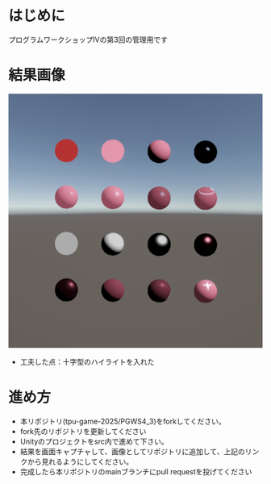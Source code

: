 # はじめに
プログラムワークショップⅣの第3回の管理用です

# 結果画像

![第3回の結果](result.png)
- 工夫した点：十字型のハイライトを入れた

# 進め方

- 本リポジトリ(tpu-game-2025/PGWS4_3)をforkしてください。
- fork先のリポジトリを更新してください
- Unityのプロジェクトをsrc内で進めて下さい。
- 結果を画面キャプチャして、画像としてリポジトリに追加して、上記のリンクから見れるようにしてください。
- 完成したら本リポジトリのmainブランチにpull requestを投げてください
